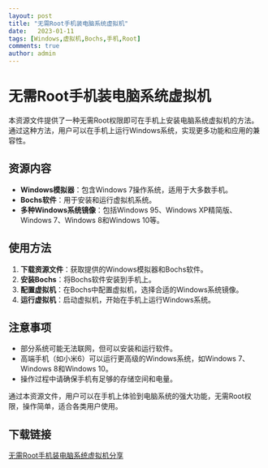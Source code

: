 ```yaml
---
layout: post
title: "无需Root手机装电脑系统虚拟机"
date:   2023-01-11
tags: [Windows,虚拟机,Bochs,手机,Root]
comments: true
author: admin
---
```

# 无需Root手机装电脑系统虚拟机

本资源文件提供了一种无需Root权限即可在手机上安装电脑系统虚拟机的方法。通过这种方法，用户可以在手机上运行Windows系统，实现更多功能和应用的兼容性。

## 资源内容

- **Windows模拟器**：包含Windows 7操作系统，适用于大多数手机。
- **Bochs软件**：用于安装和运行虚拟机系统。
- **多种Windows系统镜像**：包括Windows 95、Windows XP精简版、Windows 7、Windows 8和Windows 10等。

## 使用方法

1. **下载资源文件**：获取提供的Windows模拟器和Bochs软件。
2. **安装Bochs**：将Bochs软件安装到手机上。
3. **配置虚拟机**：在Bochs中配置虚拟机，选择合适的Windows系统镜像。
4. **运行虚拟机**：启动虚拟机，开始在手机上运行Windows系统。

## 注意事项

- 部分系统可能无法联网，但可以安装和运行软件。
- 高端手机（如小米6）可以运行更高级的Windows系统，如Windows 7、Windows 8和Windows 10。
- 操作过程中请确保手机有足够的存储空间和电量。

通过本资源文件，用户可以在手机上体验到电脑系统的强大功能，无需Root权限，操作简单，适合各类用户使用。

## 下载链接

[无需Root手机装电脑系统虚拟机分享](https://pan.quark.cn/s/76dde761cc77)